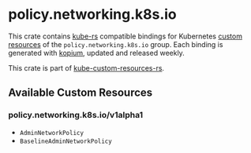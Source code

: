 <!--
SPDX-FileCopyrightText: The kube-custom-resources-rs Authors
SPDX-License-Identifier: 0BSD
 -->

# policy.networking.k8s.io

This crate contains [kube-rs](https://kube.rs/) compatible bindings for Kubernetes [custom resources](https://kubernetes.io/docs/tasks/extend-kubernetes/custom-resources/custom-resource-definitions/) of the `policy.networking.k8s.io` group. Each binding is generated with [kopium](https://github.com/kube-rs/kopium), updated and released weekly.

This crate is part of [kube-custom-resources-rs](https://github.com/metio/kube-custom-resources-rs).

## Available Custom Resources

### policy.networking.k8s.io/v1alpha1
- `AdminNetworkPolicy`
- `BaselineAdminNetworkPolicy`
